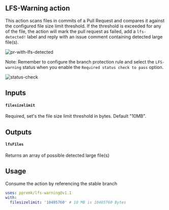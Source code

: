 ## LFS-Warning action

This action scans files in commits of a Pull Request and compares it against the configured file size limit threshold. If the threshold is exceeded for any of the file, the action will mark the pull request as failed, add a `lfs-detected!` label and reply with an issue comment containing detected large file(s).

![pr-with-lfs-detected](https://user-images.githubusercontent.com/5770369/77542326-4cc7a400-6ea6-11ea-9d16-aa99be9b3240.png)

Note: Remember to configure the branch protection rule and select the `LFS-warning` status when you enable the `Required status check to pass` option.

![status-check](https://user-images.githubusercontent.com/5770369/77543439-fc514600-6ea7-11ea-8b33-ac9dedd98fd4.png)

## Inputs

#### `filesizelimit `

Required, set's the file size limit threshold in bytes. Default "10MB".

## Outputs

#### `lfsFiles `

Returns an array of possible detected large file(s)

## Usage

Consume the action by referencing the stable branch

```yaml
uses: ppremk/lfs-warning@v1.1
with:
  filesizelimit: '10485760' # 10 MB is 10485760 Bytes
```
